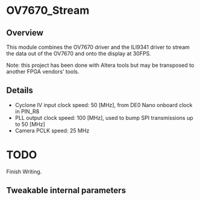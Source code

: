OV7670_Stream
========
## Overview
This module combines the OV7670 driver and the ILI9341 driver to stream the
data out of the OV7670 and onto the display at 30FPS.

Note: this project has been done with Altera tools but may be transposed to 
another FPGA vendors' tools.

## Details
* Cyclone IV input clock speed: 50 [MHz], from DE0 Nano onboard clock in PIN_R8
* PLL output clock speed: 100 [MHz], used to bump SPI transmissions up to 50 [MHz]
* Camera PCLK speed: 25 MHz


TODO
====
Finish Writing.




## Tweakable internal parameters
